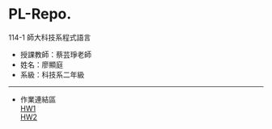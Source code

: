 # PL-Repo.

114-1 師大科技系程式語言
- 授課教師：蔡芸琤老師
- 姓名：廖顯庭
- 系級：科技系二年級
---
- 作業連結區   
[HW1](https://github.com/Liao-HsienTing/PL-Repo./blob/main/114_1_HW1.ipynb)   
[HW2](https://github.com/Liao-HsienTing/PL-Repo./blob/main/114_1_HW2.ipynb)
